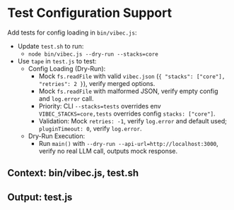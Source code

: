 # Test Configuration Support

Add tests for config loading in `bin/vibec.js`:
- Update `test.sh` to run:
  - `node bin/vibec.js --dry-run --stacks=core`
- Use `tape` in `test.js` to test:
  - Config Loading (Dry-Run):
    - Mock `fs.readFile` with valid `vibec.json` (`{ "stacks": ["core"], "retries": 2 }`), verify merged options.
    - Mock `fs.readFile` with malformed JSON, verify empty config and `log.error` call.
    - Priority: CLI `--stacks=tests` overrides env `VIBEC_STACKS=core,tests` overrides config `stacks: ["core"]`.
    - Validation: Mock `retries: -1`, verify `log.error` and default used; `pluginTimeout: 0`, verify `log.error`.
  - Dry-Run Execution:
    - Run `main()` with `--dry-run --api-url=http://localhost:3000`, verify no real LLM call, outputs mock response.

## Context: bin/vibec.js, test.sh
## Output: test.js
